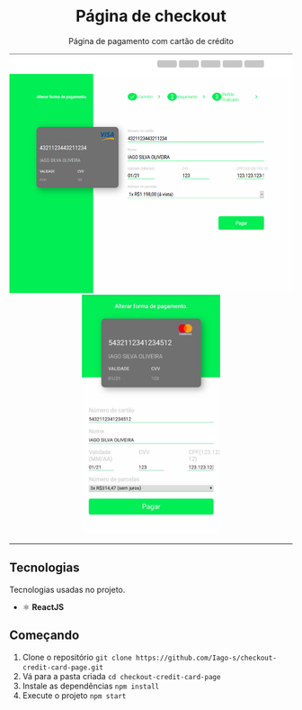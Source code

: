 <h1 align="center">
<br>
<br>
  Página de checkout
</h1>
<p align="center">Página de pagamento com cartão de crédito</p>

<div align="center">
  <img src="./src/assets/layout/desktop.png" alt="Desktop layout" height="425" width="700">
  <img src="./src/assets/layout/mobile.jpeg" alt="Mobile layout" height="425">
</div>

<hr />

## Tecnologias
Tecnologias usadas no projeto.
- ⚛️ **ReactJS**

## Começando

1. Clone o repositório `git clone https://github.com/Iago-s/checkout-credit-card-page.git`
2. Vá para a pasta criada `cd checkout-credit-card-page`
3. Instale as dependências `npm install`
4. Execute o projeto `npm start`
